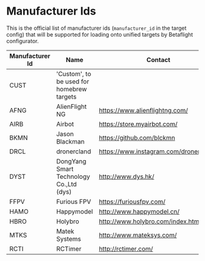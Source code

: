 # Manufacturer Ids

This is the official list of manufacturer ids (`manufacturer_id` in the target config) that will be supported for loading onto unified targets by Betaflight configurator.


|Manufacturer Id|Name|Contact|
|-|-|-|
|CUST|'Custom', to be used for homebrew targets||
|AFNG|AlienFlight NG|https://www.alienflightng.com/|
|AIRB|Airbot|https://store.myairbot.com/|
|BKMN|Jason Blackman|https://github.com/blckmn|
|DRCL|dronercland|https://www.instagram.com/dronercland/|
|DYST|DongYang Smart Technology Co.,Ltd (dys)|http://www.dys.hk/|
|FFPV|Furious FPV|https://furiousfpv.com/|
|HAMO|Happymodel|http://www.happymodel.cn/|
|HBRO|Holybro|http://www.holybro.com/index.html|
|MTKS|Matek Systems|http://www.mateksys.com/|
|RCTI|RCTimer|http://rctimer.com/|

